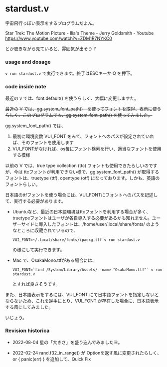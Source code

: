 # stardust.v

宇宙飛行っぽい表示をするプログラムだよん。

Star Trek: The Motion Picture - Ilia's Theme - Jerry Goldsmith - Youtube
https://www.youtube.com/watch?v=ZDM1R7NYKC0

とか聴きながら見ていると、雰囲気が出そう ?

### usage and dosage

`v run stardust.v` で実行できます。終了はESCキーか Q を押下。

### code inside note

最近の v では、font.default() を使うらしく、大幅に変更しますた。

~~最近の V では、gg.system_font_path()　を使ってフォントを取得、表示に使うらしく、このプログラムでも、gg.system_font_path() を使ってみました。~~

gg.system_font_path() では、

1. 最初に環境変数 VUI_FONT をみて、フォントへのパスが設定されていれば、そのフォントを使用します
2. VUI_FONTがなければ、os毎にフォント検索を行い、適当なフォントを使用する模様

以前の V では、true type collection (ttc) フォントも使用できたらしいのですが、今は ttcフォントが利用できない様で、gg.system_font_path() が取得するフォントは、truetype (ttf), opentype (otf) になっております。しかも、英語のフォントらしい。

日本語のttfフォントを使う場合には、VUI_FONTにフォントへのパスを記述して、実行する必要があります。

- Ubuntuなど、最近の日本語環境はttcフォントを利用する場合が多く、truetypeフォントはユーザが各自導入する必要があるかも知れません。ユーザーサイドに導入したフォントは、/home/user/.local/share/fonts/ のようなところに収蔵されているので、
  
  ```
  VUI_FONT=~/.local/share/fonts/ipaexg.ttf v run stardust.v
  ```
  
  の様にして実行できます。

- Mac で、OsakaMono.ttfがある場合には、
  
  ```
  VUI_FONT=`find /System/Library/Assets/ -name "OsakaMono.ttf"` v run stardust.v 
  ```
  
  とすれば良さそうです。

また、日本語表示をするには、VUI_FONT にて日本語フォントを指定しないとならないため、これを逆手にとり、VUI_FONT が存在した場合に、日本語表示する風にしてみました。

いじょう。

### Revision historica

- 2022-08-04
  星の「大きさ」を盛り込んでみましたヨ。
  

- 2022-02-24
  rand.f32_in_range() が Optionを返す風に変更されたらしく、or { panic(err) } を追加して、Quick Fix
